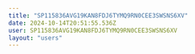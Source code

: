```yaml
---
title: "SP115836AVG19KAN8FDJ6TYMQ9RN0CEE3SWSNS6XV"
date: 2024-10-14T20:51:55.536Z
user: SP115836AVG19KAN8FDJ6TYMQ9RN0CEE3SWSNS6XV
layout: "users"
---
```

    